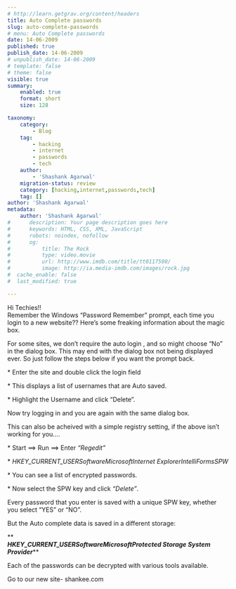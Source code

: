 ```yaml
---
# http://learn.getgrav.org/content/headers
title: Auto Complete passwords
slug: auto-complete-passwords
# menu: Auto Complete passwords
date: 14-06-2009
published: true
publish_date: 14-06-2009
# unpublish_date: 14-06-2009
# template: false
# theme: false
visible: true
summary:
    enabled: true
    format: short
    size: 128

taxonomy:
    category:
        - Blog
    tag:
        - hacking
        - internet
        - passwords
        - tech
    author:
        - 'Shashank Agarwal'
    migration-status: review
    category: [hacking,internet,passwords,tech]
    tag: []
author: 'Shashank Agarwal'
metadata:
    author: 'Shashank Agarwal'
#      description: Your page description goes here
#      keywords: HTML, CSS, XML, JavaScript
#      robots: noindex, nofollow
#      og:
#          title: The Rock
#          type: video.movie
#          url: http://www.imdb.com/title/tt0117500/
#          image: http://ia.media-imdb.com/images/rock.jpg
#  cache_enable: false
#  last_modified: true

---
```


Hi Techies!!  
Remember the Windows “Password Remember” prompt, each time you login to a new website?? Here’s some freaking information about the magic box.

For some sites, we don’t require the auto login , and so might choose “No” in the dialog box. This may end with the dialog box not being displayed ever. So just follow the steps below if you want the prompt back.

\* Enter the site and double click the login field

\* This displays a list of usernames that are Auto saved.

\* Highlight the Username and click “Delete”.

Now try logging in and you are again with the same dialog box.

This can also be acheived with a simple registry setting, if the above isn’t working for you….

\* Start ==> Run ==> Enter *“Regedit”*

\* *HKEY\_CURRENT\_USERSoftwareMicrosoftInternet ExplorerIntelliFormsSPW*

\* You can see a list of encrypted passwords.

\* Now select the SPW key and click *“Delete”*.

Every password that you enter is saved with a unique SPW key, whether you select “YES” or “NO”.

But the Auto complete data is saved in a different storage:

**  
***HKEY\_CURRENT\_USERSoftwareMicrosoftProtected Storage System Provider*****

Each of the passwords can be decrypted with various tools available.

Go to our new site- shankee.com
